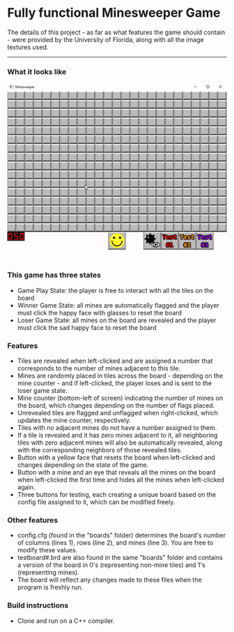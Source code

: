 # Fully functional Minesweeper Game
The details of this project - as far as what features the game should contain - were provided by the University of Florida, along with all the image textures used.

---
### What it looks like
![Demo](mine-demo.gif)

### This game has three states

- Game Play State: the player is free to interact with all the tiles on the board
- Winner Game State: all mines are automatically flagged and the player must click the happy face with glasses to reset the board
- Loser Game State: all mines on the board are revealed and the player must click the sad happy face to reset the board

### Features

- Tiles are revealed when left-clicked and are assigned a number that corresponds to the number of mines adjacent to this tile.
- Mines are randomly placed in tiles across the board - depending on the mine counter - and if left-clicked, the player loses and is sent to the loser game state.
- Mine counter (bottom-left of screen) indicating the number of mines on the board, which changes depending on the number of flags placed.
- Unrevealed tiles are flagged and unflagged when right-clicked, which updates the mine counter, respectively.
- Tiles with no adjacent mines do not have a number assigned to them.
- If a tile is revealed and it has zero mines adjacent to it, all neighboring tiles with zero adjacent mines will also be automatically revealed, along with the corresponding neighbors of those revealed tiles.
- Button with a yellow face that resets the board when left-clicked and changes depending on the state of the game.
- Button with a mine and an eye that reveals all the mines on the board when left-clicked the first time and hides all the mines when left-clicked again.
- Three buttons for testing, each creating a unique board based on the config file assigned to it, which can be modified freely.

### Other features

- config.cfg (found in the "boards" folder) determines the board's number of columns (lines 1), rows (line 2), and mines (line 3). You are free to modify these values.
- testboard#.brd are also found in the same "boards" folder and contains a version of the board in 0's (representing non-mine tiles) and 1's (representing mines).
- The board will reflect any changes made to these files when the program is freshly run.

### Build instructions

- Clone and run on a C++ compiler.
